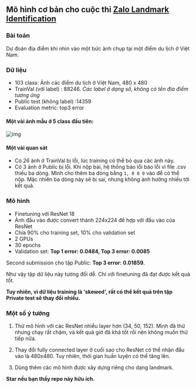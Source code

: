 ## Mô hình cơ bản cho cuộc thi [Zalo Landmark Identification](https://challenge.zalo.ai/portal/overview)

### Bài toán
Dự đoán địa điểm khi nhìn vào một bức ảnh chụp tại một điểm du lịch ở Việt Nam. 

### Dữ liệu
* 103 class: Ảnh các điểm du lịch ở Việt Nam, 480 x 480 
* TrainVal (với label) : 88246. _Các label ở dạng số, không có tên địa điểm tương ứng_
* Public test (không label) :14359
* Evaluation metric: top3 error 

#### Một vài ảnh mẫu ở 5 class đầu tiên:
![img](samples.png)

#### Một vài quan sát
* Có 26 ảnh ở TrainVal bị lỗi, lúc training có thể bỏ qua các ảnh này. 
* Có 3 ảnh ở Public bị lỗi. Khi nộp bài, hệ thống báo lỗi  báo lỗi vì file .csv thiếu ba dòng. Mình cho thêm ba dòng bằng `1, 0 0 0` vào để có thể nộp. Mặc nhiên ba dòng này sẽ bị sai, nhưng không ảnh hưởng nhiều tới kết quả. 

### Mô hình 

* Finetuning với ResNet 18
* Ảnh đầu vào được convert thành 224x224 để hợp với đầu vào của ResNet
* Chia 90% cho training set, 10% cho validation set
* 2 GPUs
* 30 epochs
* Validation set: **Top 1 error: 0.0484, Top 3 error: 0.0085**


Second submission cho tập Public: **Top 3 error: 0.01859.**

Như vậy tập dữ liệu này tương đối dễ. Chỉ với finetuning đã đạt được kết quả tốt. 

**Tuy nhiên, vì dữ liệu training là 'skewed', rất có thể kết quả trên tập Private test sẽ thay đổi nhiều.**

### Một số ý tưởng

1. Thử mô hình với các ResNet nhiều layer hơn (34, 50, 152). 
Mình đã thử nhưng chạy rất chậm, và kết quả giờ đã khá tốt rồi nên không muốn thử tiếp nữa. 

2. Thay đổi fully connected layer ở cuối sao cho ResNet có thể nhận đầu vào là 480x480. 
Tuy nhiên, thời gian huấn luyện có thể tăng lên. 

3. Dùng thêm các mô hình được xây dựng riêng cho dạng landmark. 


**Star nếu bạn thấy repo này hữu ích.**

